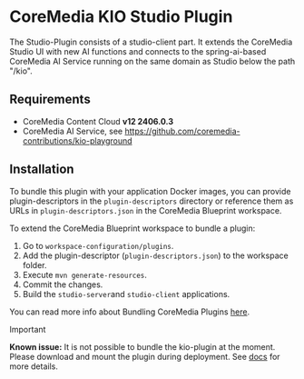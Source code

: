 # CoreMedia KIO Studio Plugin

The Studio-Plugin consists of a studio-client part. It extends the CoreMedia Studio UI with new AI
functions and connects to the spring-ai-based CoreMedia AI Service running on the same domain as Studio
below the path "/kio".

## Requirements

- CoreMedia Content Cloud **v12 2406.0.3**
-  CoreMedia AI Service, see https://github.com/coremedia-contributions/kio-playground

## Installation

To bundle this plugin with your application Docker images, you can provide plugin-descriptors in the
`plugin-descriptors` directory or reference them as URLs in `plugin-descriptors.json` in the CoreMedia Blueprint workspace.

To extend the CoreMedia Blueprint workspace to bundle a plugin:

1. Go to `workspace-configuration/plugins`.
2. Add the plugin-descriptor (`plugin-descriptors.json`) to the workspace folder.
3. Execute `mvn generate-resources`.
4. Commit the changes.
5. Build the `studio-server`and `studio-client` applications.

You can read more info about Bundling CoreMedia Plugins [here](https://github.com/coremedia-contributions/coremedia-blueprints-workspace/tree/cmcc-12-2406.0.3/workspace-configuration/plugins).

> [!IMPORTANT]
> **Known issue:** It is not possible to bundle the kio-plugin at the moment. Please download and mount the plugin during deployment. See [docs](https://documentation.coremedia.com/cmcc-12/artifacts/2406.0/webhelp/coremedia-en/content/ch04s01s06s03s03s01.html) for more details.
